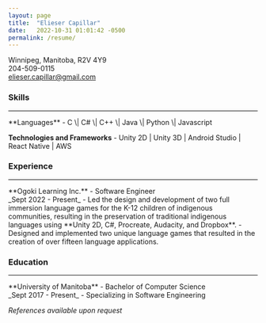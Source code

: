 ```yaml
---
layout: page
title:  "Elieser Capillar"
date:   2022-10-31 01:01:42 -0500
permalink: /resume/
---
```

Winnipeg, Manitoba, R2V 4Y9 <br>
204-509-0115 <br>
elieser.capillar@gmail.com


### Skills
<hr style="height:1px; background-color:black">
**Languages** - C \| C# \| C++ \| Java \| Python \| Javascript

**Technologies and Frameworks** - Unity 2D \| Unity 3D \| Android Studio \| React Native \| AWS

### Experience
<hr style="height:1px; background-color:black">
**Ogoki Learning Inc.** - Software Engineer <br>
_Sept 2022 - Present_
- Led the design and development of two full immersion language games for the K-12 children of indigenous communities, resulting in the preservation of traditional indigenous languages using **Unity 2D, C#, Procreate, Audacity, and Dropbox**.
- Designed and implemented two unique language games that resulted in the creation of over fifteen language applications.

### Education
<hr style="height:1px; background-color:black">
**University of Manitoba** - Bachelor of Computer Science <br>
_Sept 2017 - Present_
- Specializing in Software Engineering

_References available upon request_
